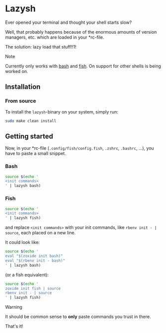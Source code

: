 # Lazysh

Ever opened your terminal and thought your shell starts slow?

Well, that probably happens because of the enormous amounts of version managers, etc. which are loaded in your *rc-file.

The solution: lazy load that stuff!!1!

> [!NOTE]
> Currently only works with [bash](https://www.gnu.org/software/bash/) and [fish](https://fishshell.com/). On support for other shells is being worked on.

## Installation

### From source

To install the `lazysh`-binary on your system, simply run:

~~~sh
sudo make clean install
~~~

## Getting started

Now, in your *rc-file (`.config/fish/config.fish`, `.zshrc`, `.bashrc`, ...), you have to paste a small snippet.

### Bash

~~~sh
source $(echo '
<init commands>
' | lazysh bash)
~~~

### Fish

~~~sh
source $(echo '
<init commands>
' | lazysh fish)
~~~

and replace `<init commands>` with your init commands, like `rbenv init - | source`, each placed on a new line.

It could look like:

~~~sh
source $(echo '
eval "$(zoxide init bash)"
eval "$(rbenv init - bash)"
' | lazysh bash)
~~~

(or a fish equivalent):
~~~sh
source $(echo '
zoxide init fish | source
rbenv init - | source
' | lazysh fish)
~~~

> [!WARNING]
> It should be common sense to **only** paste commands you trust in there.

That's it!
